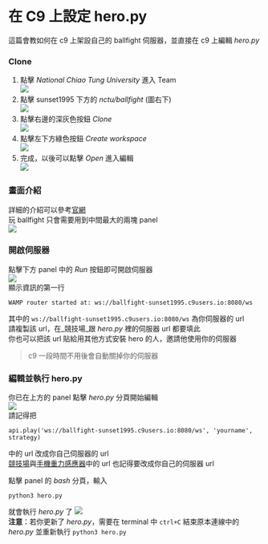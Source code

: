 # 在 C9 上設定 hero.py

這篇會教如何在 c9 上架設自己的 ballfight 伺服器，並直接在 c9 上編輯 _hero.py_  


### Clone
1. 點擊 _National Chiao Tung University_ 進入 Team  
    ![](../images/c9-0.png)  
2. 點擊 sunset1995 下方的 _nctu/ballfight_ (圖右下)  
    ![](../images/c9-1.png)  
3. 點擊右邊的深灰色按鈕 _Clone_  
    ![](../images/c9-2.png)  
4. 點擊左下方綠色按鈕 _Create workspace_  
    ![](../images/c9-3.png)  
5. 完成，以後可以點擊 _Open_ 進入編輯  
    ![](../images/c9-4.png)  


### 畫面介紹
詳細的介紹可以參考[官網](https://docs.c9.io/docs/)  
玩 ballfight 只會需要用到中間最大的兩塊 panel  
![](../images/c9-panel.png)  


### 開啟伺服器
點擊下方 panel 中的 _Run_ 按鈕即可開啟伺服器  
![](../images/c9-start-server.png)  
顯示資訊的第一行
```
WAMP router started at: ws://ballfight-sunset1995.c9users.io:8080/ws
```
其中的 `ws://ballfight-sunset1995.c9users.io:8080/ws` 為你伺服器的 url  
請複製該 url，在_競技場_跟 _hero.py_ 裡的伺服器 url 都要填此  
你也可以把該 url 貼給用其他方式安裝 hero 的人，邀請他使用你的伺服器  
> c9 一段時間不用後會自動關掉你的伺服器


### 編輯並執行 hero.py
你已在上方的 panel 點擊 _hero.py_ 分頁開始編輯  
![](../images/c9-edit-hero.png)  
請記得把
```
api.play('ws://ballfight-sunset1995.c9users.io:8080/ws', 'yourname', strategy)
```
中的 url 改成你自己伺服器的 url  
[競技場](http://snp2016.nctu.me/)與[手機重力感應器](http://snp2016.nctu.me/gsensor.html)中的 url 也記得要改成你自己的伺服器 url


點擊 panel 的 _bash_ 分頁，輸入
```
python3 hero.py
```
就會執行 _hero.py_ 了
![](../images/c9-start-hero.png)  
**注意**：若你更新了 _hero.py_，需要在 terminal 中 `ctrl+C` 結束原本連線中的 _hero.py_ 並重新執行 `python3 hero.py`
